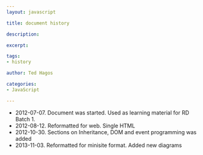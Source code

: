 ```yaml
---
layout: javascript

title: document history

description: 

excerpt: 

tags:
- history

author: Ted Hagos

categories:
- JavaScript

---
```



- 2012-07-07. Document was started. Used as learning material for RD Batch 1.
- 2012-08-12. Reformatted for web. Single HTML  
- 2012-10-30. Sections on Inheritance, DOM and event programming was added
- 2013-11-03. Reformatted for minisite format. Added new diagrams

